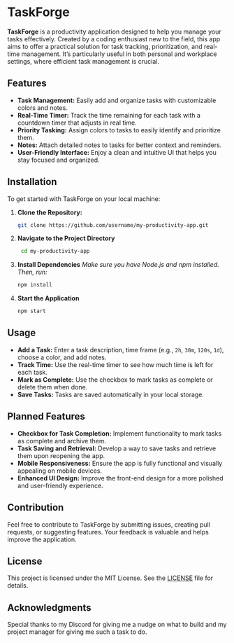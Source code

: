 # TaskForge

**TaskForge** is a productivity application designed to help you manage your tasks effectively. Created by a coding enthusiast new to the field, this app aims to offer a practical solution for task tracking, prioritization, and real-time management. It’s particularly useful in both personal and workplace settings, where efficient task management is crucial.

## Features

- **Task Management:** Easily add and organize tasks with customizable colors and notes.
- **Real-Time Timer:** Track the time remaining for each task with a countdown timer that adjusts in real time.
- **Priority Tasking:** Assign colors to tasks to easily identify and prioritize them.
- **Notes:** Attach detailed notes to tasks for better context and reminders.
- **User-Friendly Interface:** Enjoy a clean and intuitive UI that helps you stay focused and organized.

## Installation

To get started with TaskForge on your local machine:

1. **Clone the Repository:**

   ```bash
   git clone https://github.com/username/my-productivity-app.git
2. **Navigate to the Project Directory**
   ```bash
    cd my-productivity-app
3. **Install Dependencies**
   *Make sure you have Node.js and npm installed. Then, run:*
   ```bash
   npm install
4. **Start the Application**
   ```bash
   npm start
## Usage

- **Add a Task:** Enter a task description, time frame (e.g., `2h`, `30m`, `120s`, `1d`), choose a color, and add notes.
- **Track Time:** Use the real-time timer to see how much time is left for each task.
- **Mark as Complete:** Use the checkbox to mark tasks as complete or delete them when done.
- **Save Tasks:** Tasks are saved automatically in your local storage.

## Planned Features

- **Checkbox for Task Completion:** Implement functionality to mark tasks as complete and archive them.
- **Task Saving and Retrieval:** Develop a way to save tasks and retrieve them upon reopening the app.
- **Mobile Responsiveness:** Ensure the app is fully functional and visually appealing on mobile devices.
- **Enhanced UI Design:** Improve the front-end design for a more polished and user-friendly experience.

## Contribution

Feel free to contribute to TaskForge by submitting issues, creating pull requests, or suggesting features. Your feedback is valuable and helps improve the application.

## License

This project is licensed under the MIT License. See the [LICENSE](LICENSE) file for details.

## Acknowledgments

Special thanks to my Discord for giving me a nudge on what to build and my project manager for giving me such a task to do.

